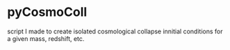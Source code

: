 pyCosmoColl
======================

script I made to create isolated cosmological collapse innitial conditions for a given mass, redshift, etc.
